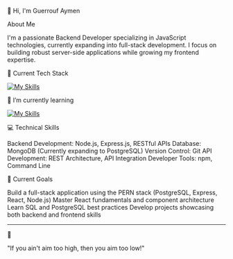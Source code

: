 👋 Hi, I'm Guerrouf Aymen

About Me

I'm a passionate Backend Developer specializing in JavaScript technologies, currently expanding into full-stack development. I focus on building robust server-side applications while growing my frontend expertise.

🔭 Current Tech Stack

[![My Skills](https://skillicons.dev/icons?i=javascript,typescript,nodejs,express,mongodb,postman,linux,git&theme=dark)](https://skillicons.dev)

🌱 I’m currently learning 

[![My Skills](https://skillicons.dev/icons?i=nestjs,postgresql&theme=dark)](https://skillicons.dev)



💻 Technical Skills

Backend Development: Node.js, Express.js, RESTful APIs
Database: MongoDB (Currently expanding to PostgreSQL)
Version Control: Git
API Development: REST Architecture, API Integration
Developer Tools: npm, Command Line

🚀 Current Goals

Build a full-stack application using the PERN stack (PostgreSQL, Express, React, Node.js)
Master React fundamentals and component architecture
Learn SQL and PostgreSQL best practices
Develop projects showcasing both backend and frontend skills

<hr>
💭 

"If you ain't aim too high, then you aim too low!" 


<!---
Aymen-Guerrouf/Aymen-Guerrouf is a ✨ special ✨ repository because its `README.md` (this file) appears on your GitHub profile.
You can click the Preview link to take a look at your changes.
--->
